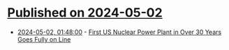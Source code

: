 # [Published on 2024-05-02](index.md)

* [2024-05-02, 01:48:00](https://soylentnews.org/article.pl?sid=24/04/30/1343236&from=rss) - [First US Nuclear Power Plant in Over 30 Years Goes Fully on Line](https://soylentnews.org/article.pl?sid=24/04/30/1343236&from=rss)
